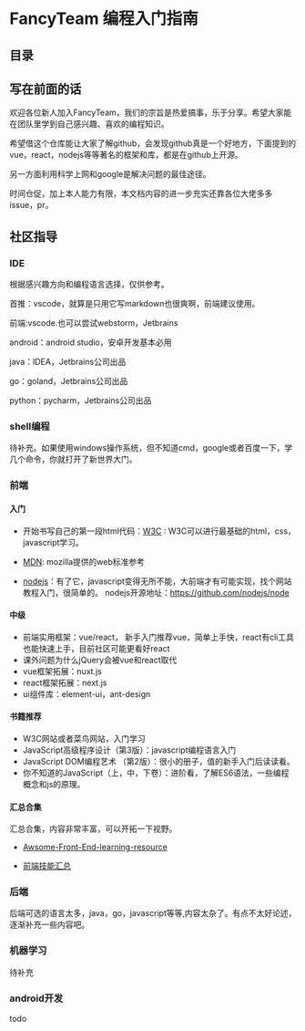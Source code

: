 # FancyTeam 编程入门指南

## 目录

## 写在前面的话

欢迎各位新人加入FancyTeam，我们的宗旨是热爱搞事，乐于分享。希望大家能在团队里学到自己感兴趣、喜欢的编程知识。

希望借这个仓库能让大家了解github，会发现github真是一个好地方，下面提到的vue，react，nodejs等等著名的框架和库，都是在github上开源。

另一方面利用科学上网和google是解决问题的最佳途径。

时间仓促，加上本人能力有限，本文档内容的进一步充实还靠各位大佬多多issue，pr。

## 社区指导

### IDE

根据感兴趣方向和编程语言选择，仅供参考。

首推：vscode，就算是只用它写markdown也很爽啊，前端建议使用。

前端:vscode.也可以尝试webstorm，Jetbrains

android：android studio，安卓开发基本必用

java：IDEA，Jetbrains公司出品

go：goland，Jetbrains公司出品

python：pycharm，Jetbrains公司出品

### shell编程

待补充。如果使用windows操作系统，但不知道cmd，google或者百度一下，学几个命令，你就打开了新世界大门。

### 前端

#### 入门

 - 开始书写自己的第一段html代码：[W3C](https://www.w3school.com.cn/html/html_editors.asp) : W3C可以进行最基础的html，css，javascript学习。

 - [MDN](https://developer.mozilla.org/zh-CN/docs/Web/JavaScript): mozilla提供的web标准参考

 - [nodejs](https://nodejs.org/zh-cn/)：有了它，javascript变得无所不能，大前端才有可能实现，找个网站教程入门，很简单的。
nodejs开源地址：https://github.com/nodejs/node

#### 中级
 - 前端实用框架：vue/react， 新手入门推荐vue，简单上手快，react有cli工具也能快速上手，目前社区可能更看好react
 - 课外问题为什么jQuery会被vue和react取代
 - vue框架拓展：nuxt.js
 - react框架拓展：next.js
 - ui组件库：element-ui，ant-design

#### 书籍推荐

 - W3C网站或者菜鸟网站，入门学习
 - JavaScript高级程序设计（第3版）：javascript编程语言入门
 - JavaScript DOM编程艺术 （第2版）：很小的册子，值的新手入门后读读看。
 - 你不知道的JavaScript（上，中，下卷）：进阶看，了解ES6语法，一些编程概念和js的原理。

#### 汇总合集

汇总合集，内容非常丰富，可以开拓一下视野。

 - [Awsome-Front-End-learning-resource](https://github.com/helloqingfeng/Awsome-Front-End-learning-resource) 

 - [前端技能汇总](https://github.com/JacksonTian/fks) 



### 后端

后端可选的语言太多，java，go，javascript等等,内容太杂了。有点不太好论述，逐渐补充一些内容吧。


### 机器学习

待补充

### android开发

todo